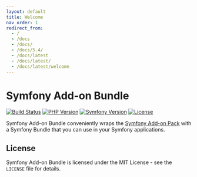 ```yaml
---
layout: default
title: Welcome
nav_order: 1
redirect_from:
  - /
  - /docs
  - /docs/
  - /docs/5.4/
  - /docs/latest
  - /docs/latest/
  - /docs/latest/welcome
---
```


# Symfony Add-on Bundle

[![Build Status](https://app.travis-ci.com/darkwebdesign/symfony-addon-bundle.svg?branch=5.4)](https://app.travis-ci.com/darkwebdesign/symfony-addon-bundle)
[![PHP Version](https://img.shields.io/badge/php-7.2%2B-777BB3.svg)](https://php.net/)
[![Symfony Version](https://img.shields.io/badge/symfony-5.4-93C74B.svg)](https://symfony.com/)
[![License](https://poser.pugx.org/darkwebdesign/symfony-addon-bundle/license?format=flat)](https://packagist.org/packages/darkwebdesign/symfony-addon-bundle)

Symfony Add-on Bundle conveniently wraps the [Symfony Add-on Pack](https://darkwebdesign.github.io/symfony-addon-pack/docs/5.4) with a Symfony Bundle that you can use
in your Symfony applications.

## License

Symfony Add-on Bundle is licensed under the MIT License - see the `LICENSE` file for details.
